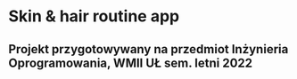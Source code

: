 # Skin & hair routine app

## Projekt przygotowywany na przedmiot Inżynieria Oprogramowania, WMII UŁ sem. letni 2022
